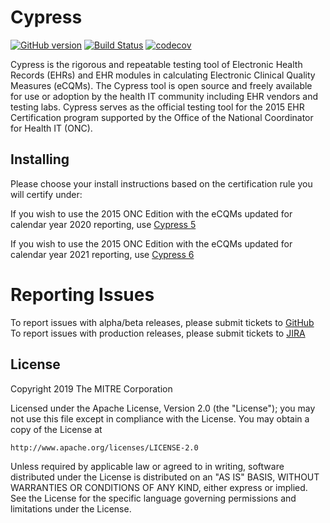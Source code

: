 Cypress
=========

[![GitHub version](https://badge.fury.io/gh/projectcypress%2Fcypress.svg)](https://badge.fury.io/gh/projectcypress%2Fcypress)
[![Build Status](https://travis-ci.com/projectcypress/cypress.svg?branch=master)](https://travis-ci.com/projectcypress/cypress)
[![codecov](https://codecov.io/gh/projectcypress/cypress/branch/master/graph/badge.svg)](https://codecov.io/gh/projectcypress/cypress)

Cypress is the rigorous and repeatable testing tool of Electronic Health Records (EHRs) and EHR modules in calculating Electronic Clinical Quality Measures (eCQMs). The Cypress tool is open source and freely available for use or adoption by the health IT community including EHR vendors and testing labs. Cypress serves as the official testing tool for the 2015 EHR Certification program supported by the Office of the National Coordinator for Health IT (ONC).

Installing
-------
Please choose your install instructions based on the certification rule you will certify under:

If you wish to use the 2015 ONC Edition with the eCQMs updated for calendar year 2020 reporting, use [Cypress 5](https://github.com/projectcypress/cypress/wiki/Cypress-5-Install-Instructions)

If you wish to use the 2015 ONC Edition with the eCQMs updated for calendar year 2021 reporting, use [Cypress 6](https://github.com/projectcypress/cypress/wiki/Cypress-6-Install-Instructions)


Reporting Issues
================
To report issues with alpha/beta releases, please submit tickets to [GitHub](https://github.com/projectcypress/cypress/issues)
To report issues with production releases, please submit tickets to [JIRA](https://oncprojectracking.healthit.gov/support/projects/CYPRESS/issues)

License
-------

Copyright 2019 The MITRE Corporation

Licensed under the Apache License, Version 2.0 (the "License");
you may not use this file except in compliance with the License.
You may obtain a copy of the License at

    http://www.apache.org/licenses/LICENSE-2.0

Unless required by applicable law or agreed to in writing, software
distributed under the License is distributed on an "AS IS" BASIS,
WITHOUT WARRANTIES OR CONDITIONS OF ANY KIND, either express or implied.
See the License for the specific language governing permissions and
limitations under the License.

